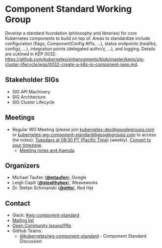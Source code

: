 <!---
This is an autogenerated file!

Please do not edit this file directly, but instead make changes to the
sigs.yaml file in the project root.

To understand how this file is generated, see https://git.k8s.io/community/generator/README.md
--->
# Component Standard Working Group

Develop a standard foundation (philosophy and libraries) for core Kubernetes components to build on top of. Areas to standardize include configuration (flags, ComponentConfig APIs, ...), status endpoints (healthz, configz, ...), integration points (delegated authn/z, ...), and logging. Details are outlined in KEP 0032: https://github.com/kubernetes/enhancements/blob/master/keps/sig-cluster-lifecycle/wgs/0032-create-a-k8s-io-component-repo.md.

## Stakeholder SIGs
* SIG API Machinery
* SIG Architecture
* SIG Cluster Lifecycle

## Meetings
* Regular WG Meeting (please join kubernetes-dev@googlegroups.com or kubernetes-wg-component-standard@googlegroups.com to access the notes): [Tuesdays at 08:30 PT (Pacific Time)](https://zoom.us/j/705540322) (weekly). [Convert to your timezone](http://www.thetimezoneconverter.com/?t=08:30&tz=PT%20%28Pacific%20Time%29).
  * [Meeting notes and Agenda](https://docs.google.com/document/d/18TsodX0fqQgViQ7HHUTAhiAwkf6bNhPXH4vNVTI7GwI).

## Organizers

* Michael Taufen (**[@mtaufen](https://github.com/mtaufen)**), Google
* Leigh Capili (**[@stealthybox](https://github.com/stealthybox)**), Weaveworks
* Dr. Stefan Schimanski (**[@sttts](https://github.com/sttts)**), Red Hat

## Contact
- Slack: [#wg-component-standard](https://kubernetes.slack.com/messages/wg-component-standard)
- [Mailing list](https://groups.google.com/forum/#!forum/kubernetes-wg-component-standard)
- [Open Community Issues/PRs](https://github.com/kubernetes/community/labels/wg%2Fcomponent-standard)
- GitHub Teams:
    - [@kubernetes/wg-component-standard](https://github.com/orgs/kubernetes/teams/wg-component-standard) - Component Standard Discussion
<!-- BEGIN CUSTOM CONTENT -->

<!-- END CUSTOM CONTENT -->
